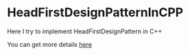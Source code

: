 # HeadFirstDesignPatternInCPP
Here I try to implement HeadFirstDesignPattern in C++

You can get more details [here](https://zhuanlan.zhihu.com/c_1026124540111429632)
